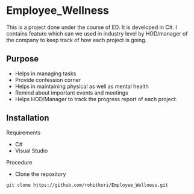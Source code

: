 # Employee_Wellness
This is a project done under the course of ED. It is developed in C#. I contains feature which can we used in industry level by HOD/manager of the company to keep track of how each project is going.

## Purpose
* Helps in managing tasks
* Provide confession corner
* Helps in maintaining physical as well as mental health
* Remind about important events and meetings
* Helps HOD/Manager to track the progress report of each project.


## Installation

Requirements
* C#
* Visual Studio

Procedure

* Clone the repository
``` 
git clone https://github.com/rohitkori/Employee_Wellness.git
```


   


